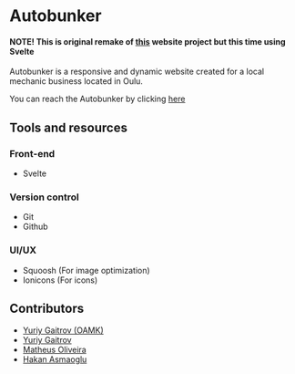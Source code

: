 # Autobunker

#### NOTE! This is original remake of [this](https://github.com/ChpoCko/Autobunker) website project but this time using Svelte

Autobunker is a responsive and dynamic website created for a local mechanic business located in Oulu.

You can reach the Autobunker by clicking [here](https://www.autobunker.fi/)

## Tools and resources

### Front-end

- Svelte

### Version control

- Git
- Github

### UI/UX

- Squoosh (For image optimization)
- Ionicons (For icons)

## Contributors

- [Yuriy Gaitrov (OAMK)](https://github.com/ChpoCko)
- [Yuriy Gaitrov](https://github.com/RepoRover)
- [Matheus Oliveira](https://github.com/Matheus-OAMK)
- [Hakan Asmaoglu](https://github.com/Hakan-Asmaoglu)
